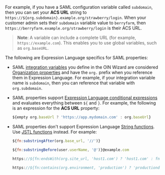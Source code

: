 For example, if you have a SAML configuration variable called `subdomain`, then you can set your **ACS URL** string to `https://${org.subdomain}.example.org/strawberry/login`. When your customer admin sets their `subdomain` variable value to `berryfarm`, then `https://berryfarm.example.org/strawberry/login` is their ACS URL.

> **Note**: A variable can include a complete URL (for example, `https://example.com`). This enables you to use global variables, such as `org.baseURL`.

The following are Expression Language specifics for SAML properties:

* SAML [integration variables](#integration-variables) you define in the OIN Wizard are considered [Organization properties](/docs/reference/okta-expression-language/#organization-properties) and have the `org.` prefix when you reference them in Expression Language. For example, if your integration variable name is `subdomain`, then you can reference that variable with `org.subdomain`.

* SAML properties support [Expression Language conditional expressions](/docs/reference/okta-expression-language/#conditional-expressions) and evaluates everything between `${` and `}`. For example, the following is an expression for the **ACS URL** property:

    ```js
    ${empty org.baseUrl ? 'https://app.mydomain.com' : org.baseUrl}
    ```

* SAML properties don't support Expression Language [String functions](https://developer.okta.com/docs/reference/okta-expression-language/#string-functions). Use [JSTL functions](https://docs.oracle.com/javaee/5/jstl/1.1/docs/tlddocs/fn/tld-summary.html) instead. For example:

    ```js
    ${fn:substringAfter(org.base_url, '//')}
    ```

    ```js
    ${fn:substringBefore(user.userName, '@')}@example.com
    ```

    ```js
    https://${fn:endsWith(org.site_url, 'host1.com') ? 'host1.com' : fn:endsWith(org.site_url, 'host2.com') ? 'host2.com' : '.host.com'}/sso/saml
    ```

    ```js
    https://${fn:contains(org.environment, 'production') ? 'productiondomain.com' : 'previewdomain.com'}/sso/saml
    ```
